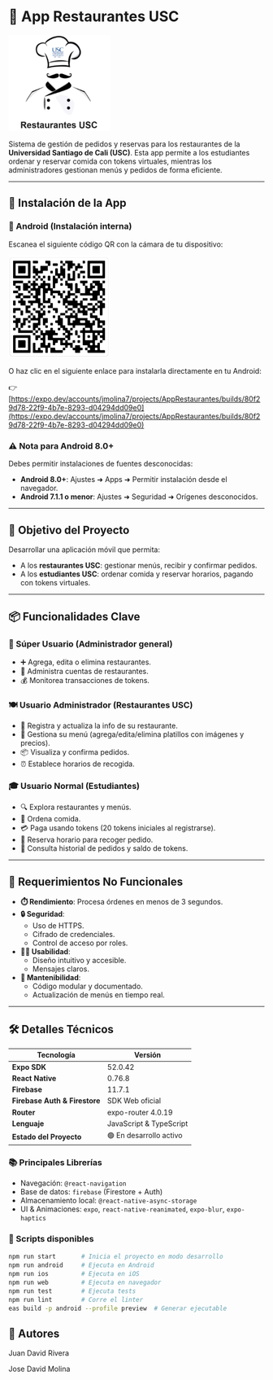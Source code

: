 # 📱 App Restaurantes USC

<img src="./LOGO.PNG" alt="Logo App" width="200"/>

Sistema de gestión de pedidos y reservas para los restaurantes de la **Universidad Santiago de Cali (USC)**. Esta app permite a los estudiantes ordenar y reservar comida con tokens virtuales, mientras los administradores gestionan menús y pedidos de forma eficiente.

---

## 🚀 Instalación de la App

### 📲 Android (Instalación interna)

Escanea el siguiente código QR con la cámara de tu dispositivo:

<img src="./QR.PNG" alt="QR Code" width="200"/>

O haz clic en el siguiente enlace para instalarla directamente en tu Android:

👉 [https://expo.dev/accounts/jmolina7/projects/AppRestaurantes/builds/80f29d78-22f9-4b7e-8293-d04294dd09e0](https://expo.dev/accounts/jmolina7/projects/AppRestaurantes/builds/80f29d78-22f9-4b7e-8293-d04294dd09e0)

### ⚠️ Nota para Android 8.0+
Debes permitir instalaciones de fuentes desconocidas:
- **Android 8.0+**: Ajustes ➜ Apps ➜ Permitir instalación desde el navegador.
- **Android 7.1.1 o menor**: Ajustes ➜ Seguridad ➜ Orígenes desconocidos.

---

## 🎯 Objetivo del Proyecto

Desarrollar una aplicación móvil que permita:
- A los **restaurantes USC**: gestionar menús, recibir y confirmar pedidos.
- A los **estudiantes USC**: ordenar comida y reservar horarios, pagando con tokens virtuales.

---

## 📦 Funcionalidades Clave

### 👑 Súper Usuario (Administrador general)
- ➕ Agrega, edita o elimina restaurantes.
- 👥 Administra cuentas de restaurantes.
- 💰 Monitorea transacciones de tokens.

### 🍽️ Usuario Administrador (Restaurantes USC)
- 📄 Registra y actualiza la info de su restaurante.
- 🍲 Gestiona su menú (agrega/edita/elimina platillos con imágenes y precios).
- 📦 Visualiza y confirma pedidos.
- ⏰ Establece horarios de recogida.

### 🎓 Usuario Normal (Estudiantes)
- 🔍 Explora restaurantes y menús.
- 🛒 Ordena comida.
- 💳 Paga usando tokens (20 tokens iniciales al registrarse).
- 📅 Reserva horario para recoger pedido.
- 📜 Consulta historial de pedidos y saldo de tokens.

---

## 🔐 Requerimientos No Funcionales

- **⏱️ Rendimiento**: Procesa órdenes en menos de 3 segundos.
- **🔒 Seguridad**:
  - Uso de HTTPS.
  - Cifrado de credenciales.
  - Control de acceso por roles.
- **🧑‍💻 Usabilidad**:
  - Diseño intuitivo y accesible.
  - Mensajes claros.
- **🔧 Mantenibilidad**:
  - Código modular y documentado.
  - Actualización de menús en tiempo real.

---

## 🛠️ Detalles Técnicos

| Tecnología            | Versión      |
| --------------------- | ------------ |
| **Expo SDK**          | 52.0.42      |
| **React Native**      | 0.76.8       |
| **Firebase**          | 11.7.1       |
| **Firebase Auth & Firestore** | SDK Web oficial |
| **Router**            | expo-router 4.0.19 |
| **Lenguaje**          | JavaScript & TypeScript |
| **Estado del Proyecto** | 🟢 En desarrollo activo |

### 📚 Principales Librerías
- Navegación: `@react-navigation`
- Base de datos: `firebase` (Firestore + Auth)
- Almacenamiento local: `@react-native-async-storage`
- UI & Animaciones: `expo`, `react-native-reanimated`, `expo-blur`, `expo-haptics`

### 📜 Scripts disponibles
```bash
npm run start       # Inicia el proyecto en modo desarrollo
npm run android     # Ejecuta en Android
npm run ios         # Ejecuta en iOS
npm run web         # Ejecuta en navegador
npm run test        # Ejecuta tests
npm run lint        # Corre el linter
eas build -p android --profile preview  # Generar ejecutable 
```

## 👫 Autores
Juan David Rivera

Jose David Molina
